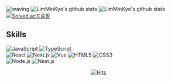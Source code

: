 ![waving](https://capsule-render.vercel.app/api?type=waving&height=200&text=Lim%20MinKyo&fontAlign=50&fontAlignY=40&color=gradient)
![LimMinKyo's github stats](https://github-readme-stats.vercel.app/api?username=LimMinKyo&show_icons=true) ![LimMinKyo's github stats](https://github-readme-stats.vercel.app/api/top-langs/?username=LimMinKyo&show_icons=true&hide_border=true&title_color=004386&icon_color=004386&layout=compact) 
[![Solved.ac프로필](http://mazassumnida.wtf/api/v2/generate_badge?boj=story1454)](https://solved.ac/story1454)

## Skills

![JavaScript](https://img.shields.io/badge/javascript-%23323330.svg?style=for-the-badge&logo=javascript&logoColor=white&color=%23F7DF1E)
![TypeScript](https://img.shields.io/badge/typescript-%23007ACC.svg?style=for-the-badge&logo=typescript&logoColor=white)
<br>
![React](https://img.shields.io/badge/react-%2320232a.svg?style=for-the-badge&logo=react&logoColor=white&color=%2361DAFB)
![Next.js](https://img.shields.io/badge/next.js-%2320232a.svg?style=for-the-badge&logo=nextdotjs&logoColor=white)
![Vue](https://img.shields.io/badge/vue.js-%2320232a.svg?style=for-the-badge&logo=vuedotjs&logoColor=white&color=%23#4FC08D)
![HTML5](https://img.shields.io/badge/html5-%23E34F26.svg?style=for-the-badge&logo=html5&logoColor=white)
![CSS3](https://img.shields.io/badge/css3-%231572B6.svg?style=for-the-badge&logo=css3&logoColor=white)
<br>
![Node.js](https://img.shields.io/badge/node.js-%2320232a.svg?style=for-the-badge&logo=nodedotjs&logoColor=white&color=%23#339933)
![Nest.js](https://img.shields.io/badge/nest.js-%2320232a.svg?style=for-the-badge&logo=nestjs&logoColor=white&color=%23E0234E)

<div align=center>

[![Hits](https://hits.seeyoufarm.com/api/count/incr/badge.svg?url=https%3A%2F%2Fgithub.com%2FLimMinKyo%2Fhit-counter&count_bg=%2379C83D&title_bg=%23555555&icon=&icon_color=%23E7E7E7&title=hits&edge_flat=false)](https://hits.seeyoufarm.com)

</div>

<!--
**LimMinKyo/LimMinKyo** is a ✨ _special_ ✨ repository because its `README.md` (this file) appears on your GitHub profile.

Here are some ideas to get you started:

- 🔭 I’m currently working on ...
- 🌱 I’m currently learning ...
- 👯 I’m looking to collaborate on ...
- 🤔 I’m looking for help with ...
- 💬 Ask me about ...
- 📫 How to reach me: ...
- 😄 Pronouns: ...
- ⚡ Fun fact: ...
-->
